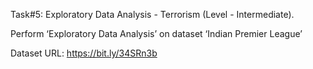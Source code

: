 Task#5: Exploratory Data Analysis - Terrorism (Level - Intermediate). 

Perform ‘Exploratory Data Analysis’ on dataset ‘Indian Premier League’

Dataset URL: https://bit.ly/34SRn3b
